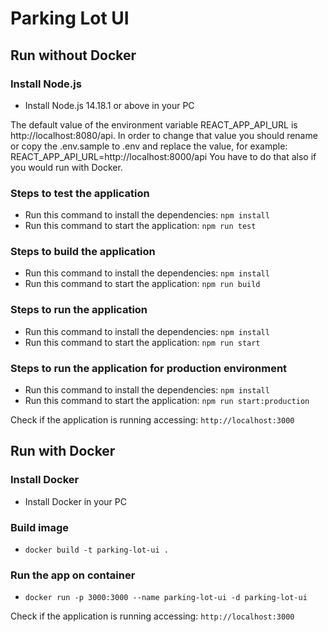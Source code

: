# Parking Lot UI

## Run without Docker
### Install Node.js
- Install Node.js 14.18.1 or above in your PC

The default value of the environment variable REACT_APP_API_URL is http://localhost:8080/api.
In order to change that value you should rename or copy the .env.sample to .env and replace the value, for example: REACT_APP_API_URL=http://localhost:8000/api
You have to do that also if you would run with Docker.

### Steps to test the application
- Run this command to install the dependencies: `npm install`
- Run this command to start the application: `npm run test`

### Steps to build the application
- Run this command to install the dependencies: `npm install`
- Run this command to start the application: `npm run build`

### Steps to run the application
- Run this command to install the dependencies: `npm install`
- Run this command to start the application: `npm run start`

### Steps to run the application for production environment
- Run this command to install the dependencies: `npm install`
- Run this command to start the application: `npm run start:production`

Check if the application is running accessing: `http://localhost:3000`

## Run with Docker
### Install Docker
- Install Docker in your PC

### Build image
- `docker build -t parking-lot-ui .`

### Run the app on container
- `docker run -p 3000:3000 --name parking-lot-ui -d parking-lot-ui`

Check if the application is running accessing: `http://localhost:3000`